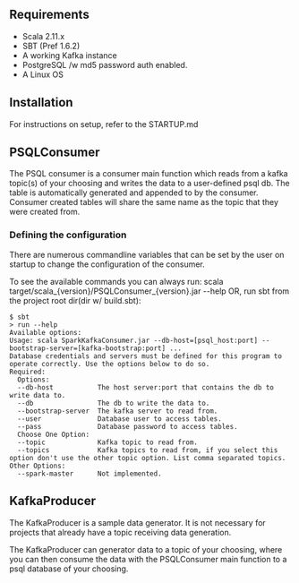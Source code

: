 ## Requirements  
* Scala 2.11.x
* SBT (Pref 1.6.2)
* A working Kafka instance
* PostgreSQL /w md5 password auth enabled.
* A Linux OS

## Installation

For instructions on setup, refer to the STARTUP.md

## PSQLConsumer  
The PSQL consumer is a consumer main function which reads from a kafka topic(s) of your choosing and writes the data to a user-defined psql db.  The table is automatically generated 
and appended to by the consumer.  Consumer created tables will share the same name as the topic that they were created from.

### Defining the configuration  
There are numerous commandline variables that can be set by the user on startup to change the configuration of the consumer.

To see the available commands you can always run:  scala target/scala_{version}/PSQLConsumer_{version}.jar --help
OR, run sbt from the project root dir(dir w/ build.sbt):
```
$ sbt
> run --help
Available options:  
Usage: scala SparkKafkaConsumer.jar --db-host=[psql_host:port] --bootstrap-server=[kafka-bootstrap:port] ...  
Database credentials and servers must be defined for this program to operate correctly. Use the options below to do so.  
Required:  
  Options: 
  --db-host           The host server:port that contains the db to write data to.  
  --db                The db to write the data to.  
  --bootstrap-server  The kafka server to read from.  
  --user              Database user to access tables.  
  --pass              Database password to access tables.  
  Choose One Option:  
  --topic             Kafka topic to read from.  
  --topics            Kafka topics to read from, if you select this option don't use the other topic option. List comma separated topics.  
Other Options:  
  --spark-master      Not implemented.  
```

## KafkaProducer  
The KafkaProducer is a sample data generator.  It is not necessary for projects that already have a topic receiving data generation.

The KafkaProducer can generator data to a topic of your choosing, where you can then consume the data with the PSQLConsumer main function to a psql database of your choosing.






